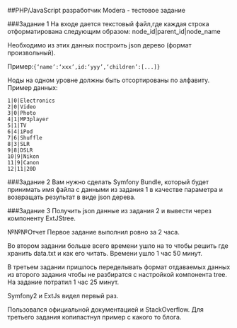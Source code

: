 ##PHP/JavaScript разработчик Modera - тестовое задание

###Задание 1
На входе дается текстовый файл,где каждая строка отформатирована следующим образом: node_id|parent_id|node_name

Необходимо из этих данных построить json дерево (формат произвольный).

Пример:```{‘name’:‘xxx’,id:‘yyy’,‘children’:[...]}```

Ноды на одном уровне должны быть отсортированы по алфавиту. Пример данных:

```
1|0|Electronics
2|0|Video
3|0|Photo
4|1|MP3player
5|1|TV
6|4|iPod
7|6|Shuffle
8|3|SLR
9|8|DSLR
10|9|Nikon
11|9|Canon
12|11|20D
```

###Задание 2 
Вам нужно сделать Symfony Bundle, который будет принимать имя файла с данными из задания 1 в качестве параметра и возвращать результат в виде json дерева.

###Задание 3
Получить json данные из задания 2 и вывести через компоненту ExtJStree.

№№№Отчет
Первое задание выполнил ровно за 2 часа.

Во втором задании больше всего времени ушло на то чтобы решить где хранить data.txt и как его читать.
Времени ушло 1 час 50 минут.

В третьем задании пришлось переделывать формат отдаваемых данных из второго задания чтобы не разбиратся с настройкой компонента tree.
На задание потратил 1 час 25 минут.

Symfony2 и ExtJs видел первый раз.

Пользовался официальной документацией и StackOverflow. Для третьего задания копипастнул пример с какого то блога.
